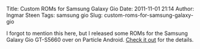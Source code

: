 Title: Custom ROMs for Samsung Galaxy Gio
Date: 2011-11-01 21:14
Author: Ingmar Steen
Tags: samsung gio
Slug: custom-roms-for-samsung-galaxy-gio

I forgot to mention this here, but I released some ROMs for the Samsung
Galaxy Gio GT-S5660 over on Particle Android. [Check it
out](http://particle.blurringexistence.net/samsung-gt-s5660/roms "ROMs for the Samsung Galaxy Gio GT-S5660")
for the details.
